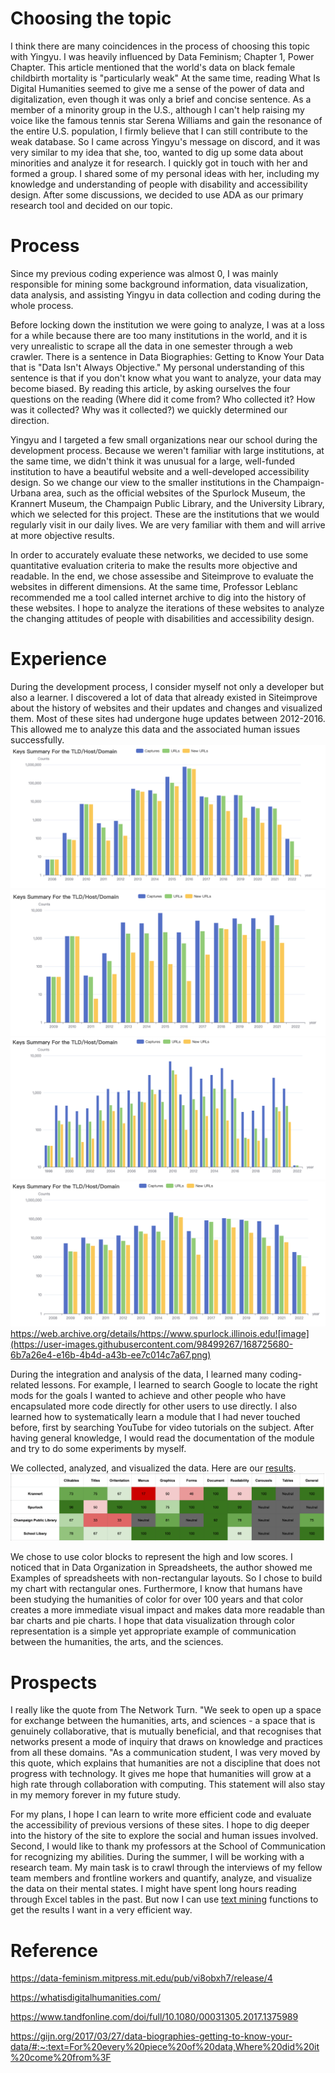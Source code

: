 # Choosing the topic
I think there are many coincidences in the process of choosing this topic with Yingyu. I was heavily influenced by Data Feminism; Chapter 1, Power Chapter. This article mentioned that the world's data on black female childbirth mortality is "particularly weak" At the same time, reading What Is Digital Humanities seemed to give me a sense of the power of data and digitalization, even though it was only a brief and concise sentence. As a member of a minority group in the U.S., although I can't help raising my voice like the famous tennis star Serena Williams and gain the resonance of the entire U.S. population, I firmly believe that I can still contribute to the weak database.
So I came across Yingyu's message on discord, and it was very similar to my idea that she, too, wanted to dig up some data about minorities and analyze it for research. I quickly got in touch with her and formed a group. I shared some of my personal ideas with her, including my knowledge and understanding of people with disability and accessibility design. After some discussions, we decided to use ADA as our primary research tool and decided on our topic.

# Process
Since my previous coding experience was almost 0, I was mainly responsible for mining some background information, data visualization, data analysis, and assisting Yingyu in data collection and coding during the whole process.

Before locking down the institution we were going to analyze, I was at a loss for a while because there are too many institutions in the world, and it is very unrealistic to scrape all the data in one semester through a web crawler. There is a sentence in Data Biographies: Getting to Know Your Data that is "Data Isn't Always Objective." My personal understanding of this sentence is that if you don't know what you want to analyze, your data may become biased. By reading this article, by asking ourselves the four questions on the reading (Where did it come from? Who collected it? How was it collected? Why was it collected?) we quickly determined our direction.

Yingyu and I targeted a few small organizations near our school during the development process. Because we weren't familiar with large institutions, at the same time, we didn't think it was unusual for a large, well-funded institution to have a beautiful website and a well-developed accessibility design. So we change our view to the smaller institutions in the Champaign-Urbana area, such as the official websites of the Spurlock Museum, the Krannert Museum, the Champaign Public Library, and the University Library, which we selected for this project. These are the institutions that we would regularly visit in our daily lives. We are very familiar with them and will arrive at more objective results.

In order to accurately evaluate these networks, we decided to use some quantitative evaluation criteria to make the results more objective and readable. In the end, we chose assessibe and Siteimprove to evaluate the websites in different dimensions. At the same time, Professor Leblanc recommended me a tool called internet archive to dig into the history of these websites. I hope to analyze the iterations of these websites to analyze the changing attitudes of people with disabilities and accessibility design.

# Experience
During the development process, I consider myself not only a developer but also a learner. I discovered a lot of data that already existed in Siteimprove about the history of websites and their updates and changes and visualized them. Most of these sites had undergone huge updates between 2012-2016. This allowed me to analyze this data and the associated human issues successfully.
![image1](/images/1.png)![image2](/images/2.png)![image3](/images/3.png)![image4](/images/4.png)
https://web.archive.org/details/https://www.spurlock.illinois.edu![image](https://user-images.githubusercontent.com/98499267/168725680-6b7a26e4-e16b-4b4d-a43b-ee7c014c7a67.png)

During the integration and analysis of the data, I learned many coding-related lessons. For example, I learned to search Google to locate the right mods for the goals I wanted to achieve and other people who have encapsulated more code directly for other users to use directly. I also learned how to systematically learn a module that I had never touched before, first by searching YouTube for video tutorials on the subject. After having general knowledge, I would read the documentation of the module and try to do some experiments by myself.

We collected, analyzed, and visualized the data. Here are our [results](https://docs.google.com/presentation/d/1mE48Q-BETsKJWYIWK5S-gg2JsSemgEmD6CEuqSaWhb4/edit#slide=id.g1240c5d00c0_0_3). 
![image5](/images/5.png)
 
We chose to use color blocks to represent the high and low scores. I noticed that in Data Organization in Spreadsheets, the author showed me Examples of spreadsheets with non-rectangular layouts. So I chose to build my chart with rectangular ones. Furthermore, I know that humans have been studying the humanities of color for over 100 years and that color creates a more immediate visual impact and makes data more readable than bar charts and pie charts. I hope that data visualization through color representation is a simple yet appropriate example of communication between the humanities, the arts, and the sciences. 
# Prospects
I really like the quote from The Network Turn. "We seek to open up a space for exchange between the humanities, arts, and sciences - a space that is genuinely collaborative, that is mutually beneficial, and that recognises that networks present a mode of inquiry that draws on knowledge and practices from all these domains. "As a communication student, I was very moved by this quote, which explains that humanities are not a discipline that does not progress with technology. It gives me hope that humanities will grow at a high rate through collaboration with computing. This statement will also stay in my memory forever in my future study.

For my plans, I hope I can learn to write more efficient code and evaluate the accessibility of previous versions of these sites. I hope to dig deeper into the history of the site to explore the social and human issues involved. Second, I would like to thank my professors at the School of Communication for recognizing my abilities. During the summer, I will be working with a research team. My main task is to crawl through the interviews of my fellow team members and frontline workers and quantify, analyze, and visualize the data on their mental states. I might have spent long hours reading through Excel tables in the past. But now I can use [text mining](https://github.com/CathyZhang1009/IS310_assignment/blob/main/text_mining.ipynb) functions to get the results I want in a very efficient way.


# Reference
https://data-feminism.mitpress.mit.edu/pub/vi8obxh7/release/4

https://whatisdigitalhumanities.com/

https://www.tandfonline.com/doi/full/10.1080/00031305.2017.1375989

https://gijn.org/2017/03/27/data-biographies-getting-to-know-your-data/#:~:text=For%20every%20piece%20of%20data,Where%20did%20it%20come%20from%3F

